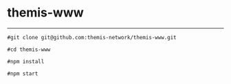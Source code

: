 # themis-www
-------
```
#git clone git@github.com:themis-network/themis-www.git

#cd themis-www

#npm install

#npm start

```
